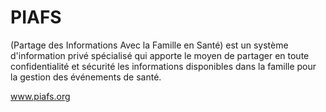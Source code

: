 # PIAFS

(Partage des Informations Avec la Famille en Santé) est un système d'information privé spécialisé qui apporte le moyen de partager en toute confidentialité et sécurité les informations disponibles dans la famille pour la gestion des événements de santé.


www.piafs.org
